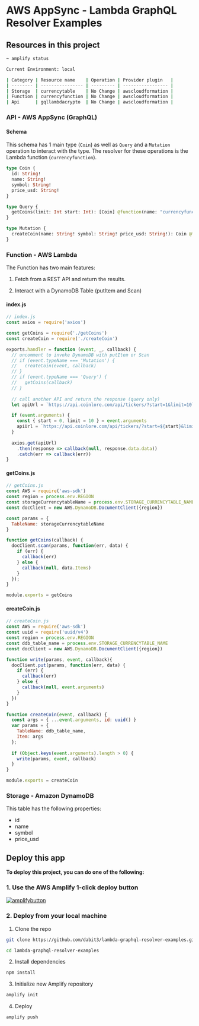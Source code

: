 # AWS AppSync - Lambda GraphQL Resolver Examples

## Resources in this project

```sh
~ amplify status

Current Environment: local

| Category | Resource name    | Operation | Provider plugin   |
| -------- | ---------------- | --------- | ----------------- |
| Storage  | currencytable    | No Change | awscloudformation |
| Function | currencyfunction | No Change | awscloudformation |
| Api      | gqllambdacrypto  | No Change | awscloudformation |
```

### API - AWS AppSync (GraphQL)

#### Schema

This schema has 1 main type (`Coin`) as well as `Query` and a `Mutation` operation to interact with the type. The resolver for these operations is the Lambda function (`currencyfunction`).

```graphql
type Coin {
  id: String!
  name: String!
  symbol: String!
  price_usd: String!
}

type Query {
  getCoins(limit: Int start: Int): [Coin] @function(name: "currencyfunction-${env}")
}

type Mutation {
  createCoin(name: String! symbol: String! price_usd: String!): Coin @function(name: "currencyfunction-${env}")
}
```

### Function - AWS Lambda

The Function has two main features: 

1. Fetch from a REST API and return the results.

2. Interact with a DynamoDB Table (putItem and Scan)

#### index.js

```javascript
// index.js
const axios = require('axios')

const getCoins = require('./getCoins')
const createCoin = require('./createCoin')

exports.handler = function (event, _, callback) {
  // uncomment to invoke DynamoDB with putItem or Scan
  // if (event.typeName === 'Mutation') {
  //   createCoin(event, callback)
  // }
  // if (event.typeName === 'Query') {
  //   getCoins(callback)
  // }
  
  // call another API and return the response (query only)
  let apiUrl = `https://api.coinlore.com/api/tickers/?start=1&limit=10`

  if (event.arguments) { 
    const { start = 0, limit = 10 } = event.arguments
    apiUrl = `https://api.coinlore.com/api/tickers/?start=${start}&limit=${limit}`
  }
  
  axios.get(apiUrl)
    .then(response => callback(null, response.data.data))
    .catch(err => callback(err))
}
```

#### getCoins.js

```javascript
// getCoins.js
const AWS = require('aws-sdk')
const region = process.env.REGION
const storageCurrencytableName = process.env.STORAGE_CURRENCYTABLE_NAME
const docClient = new AWS.DynamoDB.DocumentClient({region})

const params = {
  TableName: storageCurrencytableName
}

function getCoins(callback) {
  docClient.scan(params, function(err, data) {
    if (err) {
      callback(err)
    } else {
      callback(null, data.Items)
    }
  });
}

module.exports = getCoins
```

#### createCoin.js

```javascript
// createCoin.js
const AWS = require('aws-sdk')
const uuid = require('uuid/v4')
const region = process.env.REGION
const ddb_table_name = process.env.STORAGE_CURRENCYTABLE_NAME
const docClient = new AWS.DynamoDB.DocumentClient({region})

function write(params, event, callback){
  docClient.put(params, function(err, data) {
    if (err) {
      callback(err)
    } else {
      callback(null, event.arguments)
    }
  })
}

function createCoin(event, callback) {
  const args = { ...event.arguments, id: uuid() }
  var params = {
    TableName: ddb_table_name,
    Item: args
  };
  
  if (Object.keys(event.arguments).length > 0) {
    write(params, event, callback)
  } 
}

module.exports = createCoin
```

### Storage - Amazon DynamoDB

This table has the following properties:

- id
- name
- symbol
- price_usd

## Deploy this app

__To deploy this project, you can do one of the following:__

### 1. Use the AWS Amplify 1-click deploy button

[![amplifybutton](https://oneclick.amplifyapp.com/button.svg)](https://console.aws.amazon.com/amplify/home#/deploy?repo=https://github.com/dabit3/lambda-graphql-resolver-examples)

### 2. Deploy from your local machine

1. Clone the repo

```sh
git clone https://github.com/dabit3/lambda-graphql-resolver-examples.git

cd lambda-graphql-resolver-examples
```

2. Install dependencies

```sh
npm install
```

3. Initialize new Amplify repository

```sh
amplify init
```

4. Deploy

```sh
amplify push
```